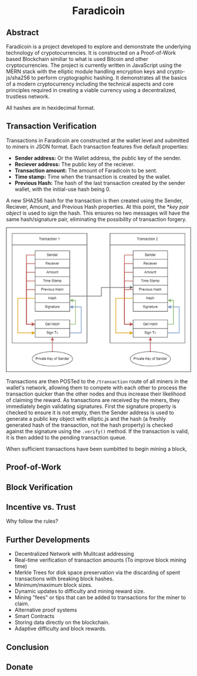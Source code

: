 <h1 align="center">Faradicoin</h1>
<!---
<p align="center" style="font-size:small;">Faradical<br>auto_sear#8264<br>www.github.com/faradical</p>
--->

## Abstract
Faradicoin is a project developed to explore and demonstrate the underlying technology of crypotocurrencies. It is constructed on a Proof-of-Work based Blockchain similiar to what is used Bitcoin and other cryptocurrencies. The project is currently written in JavaScript using the MERN stack with the elliptic module handling encryption keys and crypto-js/sha256 to perform cryptographic hashing. It demonstrates all the basics of a modern cryptocurrency including the technical aspects and core principles required in creating a viable currency using a decentralized, trustless network.

<!---
## Objective
--->

All hashes are in hexidecimal format.

## Transaction Verification
Transactions in Faradicoin are constructed at the wallet level and submitted to miners in JSON format. Each transaction features five default properties: 
* **Sender address:** Or the Wallet address, the public key of the sender.
* **Reciever address:** The public key of the reciever.
* **Transaction amount:** The amount of Faradicoin to be sent.
* **Time stamp:** Time when the transaction is created by the wallet.
* **Previous Hash:** The hash of the last transaction created by the sender wallet, with the initial-use hash being 0.

A new SHA256 hash for the transaction is then created using the Sender, Reciever, Amount, and Previous Hash properties. At this point, the **key pair object* is used to sign the hash. This ensures no two messages will have the same hash/signature pair, eliminating the possibility of transaction forgery. 

![Faradicoin_Transaction_Signing](Documentation/Faradicoin_Transaction_Signing.png)

Transactions are then POSTed to the `/transaction` route of all miners in the wallet's network, allowing them to compete with each other to process the transaction quicker than the other nodes and thus increase their likelihood of claiming the reward. As transactions are received by the miners, they immediately begin validating signatures. First the signature property is checked to ensure it is not empty, then the Sender address is used to generate a public key object with elliptic.js and the hash (a freshly generated hash of the transaction, not the hash property) is checked against the signature using the `.verify()` method. If the transaction is valid, it is then added to the pending transaction queue.

When sufficient transactions have been sumbitted to begin mining a block,

## Proof-of-Work


## Block Verification
<!---
A key element in all distributed blockchains is decentralized censensus. Network rules
--->

## Incentive vs. Trust
Why follow the rules?
<!---
Ways to hack the current system include:
* Creating and submitting thousands of small transactions to a single mining node in order to receive a reward. Solution would involve overhaul of the network to to become fully decentralized, with all meesages being simultaneously multicast to every node on the network. Gun.js may be be a useful way to achieve this. Nodes would then reject any blocks containing transactions that were not in their pending queues (excepting mining rewards).
--->

## Further Developments
* Decentralized Network with Mulitcast addressing
* Real-time verification of transaction amounts (To improve block mining time)
* Merkle Trees for disk space preservation via the discarding of spent transactions with breaking block hashes.
* Minimum/maximum block sizes.
* Dynamic updates to difficulty and mining reward size.
* Mining "fees" or tips that can be added to transactions for the miner to claim.
* Alternative proof systems
* Smart Contracts
* Storing data directly on the blockchain.
* Adaptive difficulty and block rewards.

## Conclusion


## Donate

